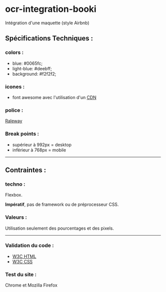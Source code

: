 # ocr-integration-booki
Intégration d'une maquette (style Airbnb)

## Spécifications Techniques :
 ### colors : 
  - blue: #0065fc;
  - light-blue: #deebff;
  - background: #f2f2f2;

### icones :
- font awesome avec l'utilisation d'un [CDN](https://cdnjs.com/libraries/font-awesome/5.15.4) 


### police :
[Raleway](https://fonts.google.com/specimen/Raleway)

### Break points :
- supérieur à 992px = desktop
- inférieur à 768px = mobile
---
## Contraintes :
### techno : 
Flexbox.

**Impératif**, pas de framework ou de préprocesseur CSS.
### Valeurs : 
Utilisation seulement des pourcentages et des pixels.

---
### Validation du code :
- [W3C HTML](https://validator.w3.org/)
- [W3C CSS](https://jigsaw.w3.org/css-validator/)

### Test du site :
Chrome et Mozilla Firefox